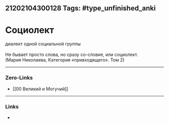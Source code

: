 21202104300128
Tags: #type_unfinished_anki
---
# Социолект

диалект одной социальной группы<br><br>Не бывает просто слова, но сразу со-словие, или социолект.<br>(Мария Николаева, Категория «привходящего». Том 2)

---
### Zero-Links
- [[00 Великий и Могучий]]
---
### Links
-